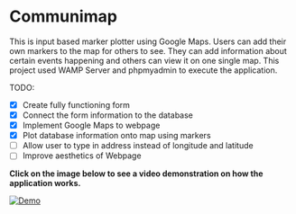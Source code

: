 # Communimap
This is input based marker plotter using Google Maps.
Users can add their own markers to the map for others to see.
They can add information about certain events happening and others can view it on one single map.
This project used WAMP Server and phpmyadmin to execute the application.




TODO:
- [x] Create fully functioning form
- [x] Connect the form information to the database
- [x] Implement Google Maps to webpage
- [x] Plot database information onto map using markers
- [ ] Allow user to type in address instead of longitude and latitude
- [ ] Improve aesthetics of Webpage

**Click on the image below to see a video demonstration on how the application works.** 

[![Demo](https://i.imgur.com/0wrOVXm.png)](https://youtu.be/073-Q1ZL7X8)

